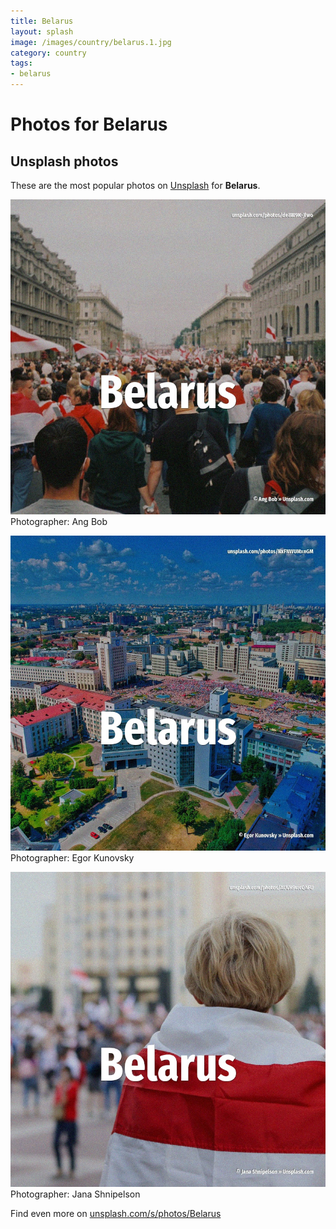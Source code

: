 ```yaml
---
title: Belarus
layout: splash
image: /images/country/belarus.1.jpg
category: country
tags:
- belarus
---
```

# Photos for Belarus
 
## Unsplash photos
These are the most popular photos on [Unsplash](https://unsplash.com) for **Belarus**.
 
![Belarus](/images/country/belarus.1.jpg)
Photographer:  Ang Bob
 
![Belarus](/images/country/belarus.2.jpg)
Photographer:  Egor Kunovsky
 
![Belarus](/images/country/belarus.3.jpg)
Photographer:  Jana Shnipelson
 
Find even more on [unsplash.com/s/photos/Belarus](https://unsplash.com/s/photos/Belarus)
 
